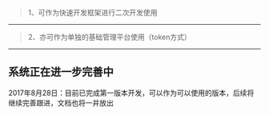 >1、可作为快速开发框架进行二次开发使用
---
>2、亦可作为单独的基础管理平台使用（token方式）


---
系统正在进一步完善中
---
2017年8月28日：目前已完成第一版本开发，可以作为可以使用的版本，后续将继续完善跟进，文档也将一并放出
